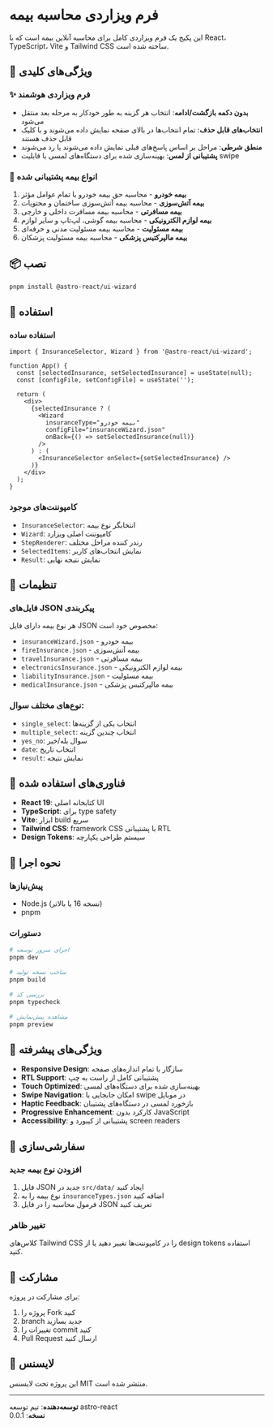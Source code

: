 # فرم ویزاردی محاسبه بیمه

این پکیج یک فرم ویزاردی کامل برای محاسبه آنلاین بیمه است که با React، TypeScript، Vite و Tailwind CSS ساخته شده است.

## 🚀 ویژگی‌های کلیدی

### ✨ فرم ویزاردی هوشمند
- **بدون دکمه بازگشت/ادامه**: انتخاب هر گزینه به طور خودکار به مرحله بعد منتقل می‌شود
- **انتخاب‌های قابل حذف**: تمام انتخاب‌ها در بالای صفحه نمایش داده می‌شوند و با کلیک قابل حذف هستند
- **منطق شرطی**: مراحل بر اساس پاسخ‌های قبلی نمایش داده می‌شوند یا رد می‌شوند
- **پشتیبانی از لمس**: بهینه‌سازی شده برای دستگاه‌های لمسی با قابلیت swipe

### 🎯 انواع بیمه پشتیبانی شده

1. **بیمه خودرو** - محاسبه حق بیمه خودرو با تمام عوامل مؤثر
2. **بیمه آتش‌سوزی** - محاسبه بیمه آتش‌سوزی ساختمان و محتویات
3. **بیمه مسافرتی** - محاسبه بیمه مسافرت داخلی و خارجی
4. **بیمه لوازم الکترونیکی** - محاسبه بیمه گوشی، لپ‌تاپ و سایر لوازم
5. **بیمه مسئولیت** - محاسبه بیمه مسئولیت مدنی و حرفه‌ای
6. **بیمه مالپرکتیس پزشکی** - محاسبه بیمه مسئولیت پزشکان

## 📦 نصب

```bash
pnpm install @astro-react/ui-wizard
```

## 🎨 استفاده

### استفاده ساده

```tsx
import { InsuranceSelector, Wizard } from '@astro-react/ui-wizard';

function App() {
  const [selectedInsurance, setSelectedInsurance] = useState(null);
  const [configFile, setConfigFile] = useState('');

  return (
    <div>
      {selectedInsurance ? (
        <Wizard
          insuranceType="بیمه خودرو"
          configFile="insuranceWizard.json"
          onBack={() => setSelectedInsurance(null)}
        />
      ) : (
        <InsuranceSelector onSelect={setSelectedInsurance} />
      )}
    </div>
  );
}
```

### کامپوننت‌های موجود

- `InsuranceSelector`: انتخابگر نوع بیمه
- `Wizard`: کامپوننت اصلی ویزارد
- `StepRenderer`: رندر کننده مراحل مختلف
- `SelectedItems`: نمایش انتخاب‌های کاربر
- `Result`: نمایش نتیجه نهایی

## 🔧 تنظیمات

### فایل‌های JSON پیکربندی

هر نوع بیمه دارای فایل JSON مخصوص خود است:

- `insuranceWizard.json` - بیمه خودرو
- `fireInsurance.json` - بیمه آتش‌سوزی
- `travelInsurance.json` - بیمه مسافرتی
- `electronicsInsurance.json` - بیمه لوازم الکترونیکی
- `liabilityInsurance.json` - بیمه مسئولیت
- `medicalInsurance.json` - بیمه مالپرکتیس پزشکی

### نوع‌های مختلف سوال:
- `single_select`: انتخاب یکی از گزینه‌ها
- `multiple_select`: انتخاب چندین گزینه
- `yes_no`: سوال بله/خیر
- `date`: انتخاب تاریخ
- `result`: نمایش نتیجه

## 🎨 فناوری‌های استفاده شده

- **React 19**: کتابخانه اصلی UI
- **TypeScript**: برای type safety
- **Vite**: ابزار build سریع
- **Tailwind CSS**: framework CSS با پشتیبانی RTL
- **Design Tokens**: سیستم طراحی یکپارچه

## 🚀 نحوه اجرا

### پیش‌نیازها
- Node.js (نسخه 16 یا بالاتر)
- pnpm

### دستورات

```bash
# اجرای سرور توسعه
pnpm dev

# ساخت نسخه تولید
pnpm build

# بررسی کد
pnpm typecheck

# مشاهده پیش‌نمایش
pnpm preview
```

## 📱 ویژگی‌های پیشرفته

- **Responsive Design**: سازگار با تمام اندازه‌های صفحه
- **RTL Support**: پشتیبانی کامل از راست به چپ
- **Touch Optimized**: بهینه‌سازی شده برای دستگاه‌های لمسی
- **Swipe Navigation**: امکان جابجایی با swipe در موبایل
- **Haptic Feedback**: بازخورد لمسی در دستگاه‌های پشتیبان
- **Progressive Enhancement**: کارکرد بدون JavaScript
- **Accessibility**: پشتیبانی از کیبورد و screen readers

## 🔄 سفارشی‌سازی

### افزودن نوع بیمه جدید

1. فایل JSON جدید در `src/data/` ایجاد کنید
2. نوع بیمه را به `insuranceTypes.json` اضافه کنید
3. فرمول محاسبه را در فایل JSON تعریف کنید

### تغییر ظاهر

کلاس‌های Tailwind CSS را در کامپوننت‌ها تغییر دهید یا از design tokens استفاده کنید.

## 🤝 مشارکت

برای مشارکت در پروژه:
1. پروژه را Fork کنید
2. branch جدید بسازید
3. تغییرات را commit کنید
4. Pull Request ارسال کنید

## 📄 لایسنس

این پروژه تحت لایسنس MIT منتشر شده است.

---

**توسعه‌دهنده**: تیم توسعه astro-react  
**نسخه**: 0.0.1 